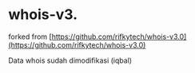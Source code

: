 # whois-v3.

forked from [https://github.com/rifkytech/whois-v3.0](https://github.com/rifkytech/whois-v3.0)

Data whois sudah dimodifikasi (iqbal)